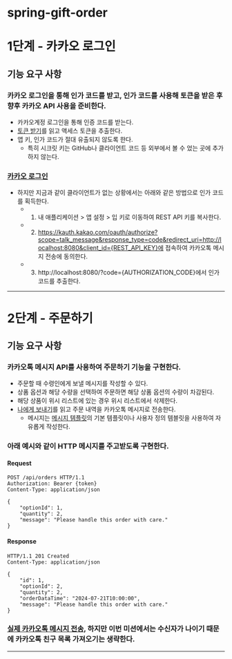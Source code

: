 # spring-gift-order

# 1단계 - 카카오 로그인
## 기능 요구 사항
### 카카오 로그인을 통해 인가 코드를 받고, 인가 코드를 사용해 토큰을 받은 후 향후 카카오 API 사용을 준비한다.
- 카카오계정 로그인을 통해 인증 코드를 받는다.
- [토큰 받기](https://developers.kakao.com/docs/latest/ko/kakaologin/rest-api#request-token)를 읽고 액세스 토큰을 추출한다.
- 앱 키, 인가 코드가 절대 유출되지 않도록 한다.
    - 특히 시크릿 키는 GitHub나 클라이언트 코드 등 외부에서 볼 수 었는 곳에 추가하지 않는다.

### [카카오 로그인](https://developers.kakao.com/docs/latest/ko/kakaologin/common)
- 하지만 지금과 같이 클라이언트가 없는 상황에서는 아래와 같은 방법으로 인가 코드를 획득한다.
    - 1. 내 애플리케이션 > 앱 설정 > 입 키로 이동하여 REST API 키를 복사한다.
    - 2. https://kauth.kakao.com/oauth/authorize?scope=talk_message&response_type=code&redirect_uri=http://localhost:8080&client_id={REST_API_KEY}에 접속하여 카카오톡 메시지 전송에 동의한다.
    - 3. http://localhost:8080/?code={AUTHORIZATION_CODE}에서 인가 코드를 추출한다.

---

# 2단계 - 주문하기
## 기능 요구 사항
### 카카오톡 메시지 API를 사용하여 주문하기 기능을 구현한다.
- 주문할 때 수령인에게 보낼 메시지를 작성할 수 있다.
- 상품 옵션과 해당 수량을 선택하여 주문하면 해당 상품 옵션의 수량이 차감된다.
- 해당 상품이 위시 리스트에 있는 경우 위시 리스트에서 삭제한다.
- [나에게 보내기](https://developers.kakao.com/docs/latest/ko/message/rest-api#default-template-msg-me)를 읽고 주문 내역을 카카오톡 메시지로 전송한다.
    - 메시지는 [메시지 템플릿](https://developers.kakao.com/docs/latest/ko/message/message-template)의 기본 템플릿이나 사용자 정의 템블릿을 사용하여 자유롭게 작성한다.

### 아래 예시와 같이 HTTP 메시지를 주고받도록 구현한다.
#### Request
```jsonc
POST /api/orders HTTP/1.1
Authorization: Bearer {token}
Content-Type: application/json

{
    "optionId": 1,
    "quantity": 2,
    "message": "Please handle this order with care."
}
```
#### Response
```jsonc
HTTP/1.1 201 Created
Content-Type: application/json

{
    "id": 1,
    "optionId": 2,
    "quantity": 2,
    "orderDataTime": "2024-07-21T10:00:00",
    "message": "Please handle this order with care."
}
```

### [실제 카카오톡 메시지 전송](https://developers.kakao.com/docs/latest/ko/message/common), 하지만 이번 미션에서는 수신자가 나이기 때문에 카카오톡 친구 목록 가져오기는 생략한다.

---

